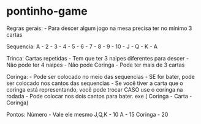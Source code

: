 # pontinho-game
Regras gerais: 
    - Para descer algum jogo na mesa precisa ter no mínimo 3 cartas

Sequencia: A - 2 - 3 - 4 - 5 - 6 - 7 - 8 - 9 - 10 - J - Q - K - A

Trinca: Cartas repetidas
    - Tem que ter 3 naipes diferentes para descer
    - Não pode ter 4 naipes
    - Não pode Coringa
    - Pode ter mais de 3 cartas

Coringa:
    - Pode ser colocado no meio das sequencias
    - SE for bater, pode ser colocado nos cantos das sequencias
    - Se você tiver a carta que o coringa está representando, você pode trocar CASO use o coringa na rodada
    - Pode colocar nos dois cantos para bater. exe ( Coringa - Carta - Coringa)

Pontos: 
     Número - Vale ele mesmo
     J,Q,K - 10
     A - 15
     Coringa - 20